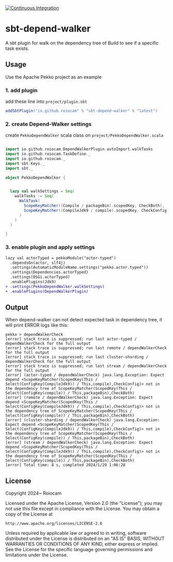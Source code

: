 [![Continuous Integration](https://github.com/Roiocam/sbt-depend-walker/actions/workflows/ci.yml/badge.svg?branch=main)](https://github.com/Roiocam/sbt-depend-walker/actions/workflows/ci.yml)

# sbt-depend-walker

A sbt plugin for walk on the dependency tree of Build to see if a specific task exists.

## Usage

Use the Apache Pekko project as an example

### 1. add plugin

add these line into `project/plugin.sbt`

```sbt
addSbtPlugin("io.github.roiocam" % "sbt-depend-walker" % "latest")
```

### 2. create Depend-Walker settings

create `PekkoDependWalker` scala class on `project/PekkoDependWalker.scala`

```scala

import io.github.roiocam.DependWalkerPlugin.autoImport.walkTasks
import io.github.roiocam.TaskDefine._
import io.github.roiocam._
import sbt.Keys._
import sbt._

object PekkoDependWalker {


  lazy val walkSettings = Seq(
    walkTasks := Seq(
      WalkTask(
        ScopeKeyMatcher((Compile / packageBin).scopedKey, CheckBoth),
        ScopeKeyMatcher((CompileJdk9 / compile).scopedKey, CheckConfig)
      )
    )
  )

}
```

### 3. enable plugin and apply settings

```diff
lazy val actorTyped = pekkoModule("actor-typed")
  .dependsOn(actor, slf4j)
  .settings(AutomaticModuleName.settings("pekko.actor.typed"))
  .settings(Dependencies.actorTyped)
  .settings(OSGi.actorTyped)
  .enablePlugins(Jdk9)
+ .settings(PekkoDependWalker.walkSettings)
+ .enablePlugins(DependWalkerPlugin)
```


## Output

When depend-walker can not detect expected task in dependency tree, it will print ERROR logs like this:

```log
pekko > dependWalkerCheck
[error] stack trace is suppressed; run last actor-typed / dependWalkerCheck for the full output
[error] stack trace is suppressed; run last remote / dependWalkerCheck for the full output
[error] stack trace is suppressed; run last cluster-sharding / dependWalkerCheck for the full output
[error] stack trace is suppressed; run last stream / dependWalkerCheck for the full output
[error] (actor-typed / dependWalkerCheck) java.lang.Exception: Expect depend <ScopeKeyMatcher(ScopedKey(This / Select(ConfigKey(CompileJdk9)) / This,compile),CheckConfig)> not in the dependency tree of ScopeKeyMatcher(ScopedKey(This / Select(ConfigKey(compile)) / This,packageBin),CheckBoth)
[error] (remote / dependWalkerCheck) java.lang.Exception: Expect depend <ScopeKeyMatcher(ScopedKey(This / Select(ConfigKey(CompileJdk9)) / This,compile),CheckConfig)> not in the dependency tree of ScopeKeyMatcher(ScopedKey(This / Select(ConfigKey(compile)) / This,packageBin),CheckBoth)
[error] (cluster-sharding / dependWalkerCheck) java.lang.Exception: Expect depend <ScopeKeyMatcher(ScopedKey(This / Select(ConfigKey(CompileJdk9)) / This,compile),CheckConfig)> not in the dependency tree of ScopeKeyMatcher(ScopedKey(This / Select(ConfigKey(compile)) / This,packageBin),CheckBoth)
[error] (stream / dependWalkerCheck) java.lang.Exception: Expect depend <ScopeKeyMatcher(ScopedKey(This / Select(ConfigKey(CompileJdk9)) / This,compile),CheckConfig)> not in the dependency tree of ScopeKeyMatcher(ScopedKey(This / Select(ConfigKey(compile)) / This,packageBin),CheckBoth)
[error] Total time: 8 s, completed 2024/1/29 1:06:28
```


## License

Copyright 2024~ Roiocam

Licensed under the Apache License, Version 2.0 (the "License");
you may not use this file except in compliance with the License.
You may obtain a copy of the License at

    http://www.apache.org/licenses/LICENSE-2.0

Unless required by applicable law or agreed to in writing, software
distributed under the License is distributed on an "AS IS" BASIS,
WITHOUT WARRANTIES OR CONDITIONS OF ANY KIND, either express or implied.
See the License for the specific language governing permissions and
limitations under the License.